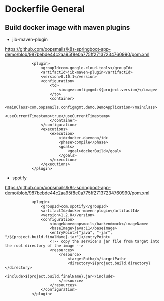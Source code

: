 
# Dockerfile General

## Build docker image with maven plugins


- jib-maven-plugin

https://github.com/oopsmails/k8s-springboot-app-demo/blob/987bebde44c2aa95f8e0a775ff27137234760990/pom.xml

```
            <plugin>
                <groupId>com.google.cloud.tools</groupId>
                <artifactId>jib-maven-plugin</artifactId>
                <version>0.10.1</version>
                <configuration>
                    <to>
                        <image>configmgmt:${project.version}</image>
                    </to>
                    <container>
                        <mainClass>com.oopsmails.configmgmt.demo.DemoApplication</mainClass>
                        <useCurrentTimestamp>true</useCurrentTimestamp>
                    </container>
                </configuration>
                <executions>
                    <execution>
                        <id>docker-daemon</id>
                        <phase>compile</phase>
                        <goals>
                            <goal>dockerBuild</goal>
                        </goals>
                    </execution>
                </executions>
            </plugin>
```

- spotify

https://github.com/oopsmails/k8s-springboot-app-demo/blob/987bebde44c2aa95f8e0a775ff27137234760990/pom.xml

```
            <plugin>
                <groupId>com.spotify</groupId>
                <artifactId>docker-maven-plugin</artifactId>
                <version>1.2.0</version>
                <configuration>
                    <imageName>oopsmails/backendmock</imageName>
                    <baseImage>java:11</baseImage>
                    <entryPoint>["java", "-jar", "/${project.build.finalName}.jar"]</entryPoint>
                    <!-- copy the service's jar file from target into the root directory of the image -->
                    <resources>
                        <resource>
                            <targetPath>/</targetPath>
                            <directory>${project.build.directory}</directory>
                            <include>${project.build.finalName}.jar</include>
                        </resource>
                    </resources>
                </configuration>
            </plugin>
```

